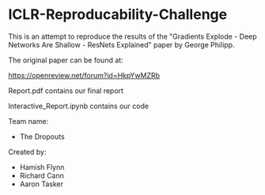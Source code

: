 # ICLR-Reproducability-Challenge
This is an attempt to reproduce the results of the "Gradients Explode - Deep Networks Are Shallow - ResNets Explained" paper by George Philipp.

The original paper can be found at:

https://openreview.net/forum?id=HkpYwMZRb

Report.pdf contains our final report

Interactive_Report.ipynb contains our code

Team name:
- The Dropouts

Created by:
- Hamish Flynn
- Richard Cann
- Aaron Tasker
